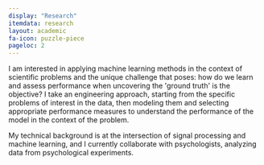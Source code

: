 ```yaml
---
display: "Research"
itemdata: research
layout: academic
fa-icon: puzzle-piece
pageloc: 2
---
```


I am interested in applying machine learning methods in the context of scientific problems and the unique challenge that poses: how do we learn and assess performance when uncovering the 'ground truth' is the objective? I take an engineering approach, starting from the specific problems of interest in the data, then modeling them and selecting appropriate performance measures to understand the performance of the model in the context of the problem.

My technical background is at the intersection of signal processing and machine learning, and I currently collaborate with psychologists, analyzing data from psychological experiments.
